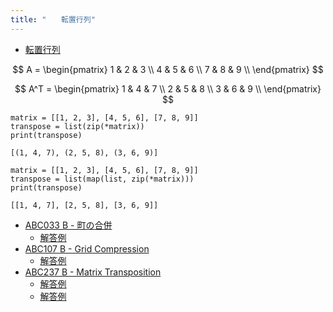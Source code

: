 ```yaml
---
title: "　　転置行列"
---
```


* [転置行列](https://ja.wikipedia.org/wiki/%E8%BB%A2%E7%BD%AE%E8%A1%8C%E5%88%97)

$$
A =
\begin{pmatrix}
1 & 2 & 3 \\
4 & 5 & 6 \\
7 & 8 & 9 \\
\end{pmatrix}
$$

$$
A^T =
\begin{pmatrix}
1 & 4 & 7 \\
2 & 5 & 8 \\
3 & 6 & 9 \\
\end{pmatrix}
$$

```python:サンプルコード
matrix = [[1, 2, 3], [4, 5, 6], [7, 8, 9]]
transpose = list(zip(*matrix))
print(transpose)
```

```text:実行結果
[(1, 4, 7), (2, 5, 8), (3, 6, 9)]
```

```python:サンプルコード
matrix = [[1, 2, 3], [4, 5, 6], [7, 8, 9]]
transpose = list(map(list, zip(*matrix)))
print(transpose)
```

```text:実行結果
[[1, 4, 7], [2, 5, 8], [3, 6, 9]]
```

- [ABC033 B - 町の合併](https://atcoder.jp/contests/abc033/tasks/abc033_b)
    - [解答例](https://atcoder.jp/contests/abc033/submissions/14953693)
- [ABC107 B - Grid Compression](https://atcoder.jp/contests/abc107/tasks/abc107_b)
    - [解答例](https://atcoder.jp/contests/abc107/submissions/19380164)
- [ABC237 B - Matrix Transposition](https://atcoder.jp/contests/abc237/tasks/abc237_b)
    - [解答例](https://atcoder.jp/contests/abc237/submissions/28957702)
    - [解答例](https://atcoder.jp/contests/abc237/submissions/28957855)
